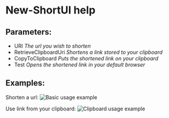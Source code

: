 # New-ShortUI help

## Parameters:

- URI _The url you wish to shorten_
- RetrieveClipboardUri _Shortens a link stored to your clipboard_
- CopyToClipboard _Puts the shortened link on your clipboard_
- Test _Opens the shortened link in your default browser_

## Examples:

Shorten a url:
![Basic usage example](https://i.imgur.com/dQ0m0PZ.gif)

Use link from your clipboard:
![Clipboard usage example](https://i.imgur.com/Mw8olWg.gif)